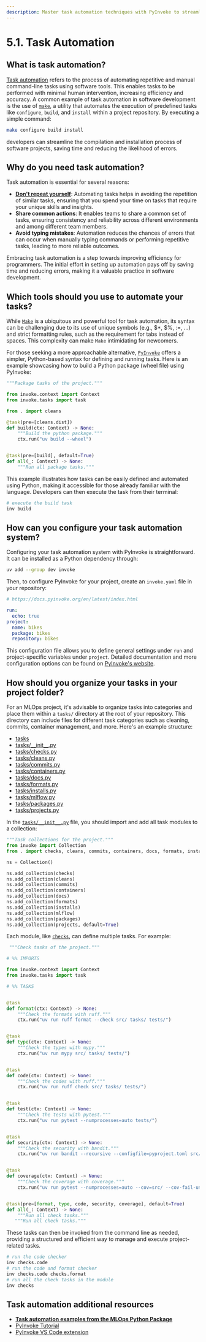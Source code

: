 ```yaml
---
description: Master task automation techniques with PyInvoke to streamline development tasks. Discover how to automate repetitive commands, create reusable scripts, and improve your overall efficiency in building and managing MLOps projects.
---
```


# 5.1. Task Automation

## What is task automation?

[Task automation](https://en.wikipedia.org/wiki/Build_automation) refers to the process of automating repetitive and manual command-line tasks using software tools. This enables tasks to be performed with minimal human intervention, increasing efficiency and accuracy. A common example of task automation in software development is the use of [`make`](https://en.wikipedia.org/wiki/Make_(software)), a utility that automates the execution of predefined tasks like `configure`, `build`, and `install` within a project repository. By executing a simple command:

```bash
make configure build install
```

developers can streamline the compilation and installation process of software projects, saving time and reducing the likelihood of errors.

## Why do you need task automation?

Task automation is essential for several reasons:

- **[Don't repeat yourself](https://en.wikipedia.org/wiki/Don%27t_repeat_yourself)**: Automating tasks helps in avoiding the repetition of similar tasks, ensuring that you spend your time on tasks that require your unique skills and insights.
- **Share common actions**: It enables teams to share a common set of tasks, ensuring consistency and reliability across different environments and among different team members.
- **Avoid typing mistakes**: Automation reduces the chances of errors that can occur when manually typing commands or performing repetitive tasks, leading to more reliable outcomes.

Embracing task automation is a step towards improving efficiency for programmers. The initial effort in setting up automation pays off by saving time and reducing errors, making it a valuable practice in software development.

## Which tools should you use to automate your tasks?

While [`Make`](https://en.wikipedia.org/wiki/Make_(software)) is a ubiquitous and powerful tool for task automation, its syntax can be challenging due to its use of unique symbols (e.g., $*, $%, :=, ...) and strict formatting rules, such as the requirement for tabs instead of spaces. This complexity can make `Make` intimidating for newcomers.

For those seeking a more approachable alternative, [`PyInvoke`](https://www.pyinvoke.org/) offers a simpler, Python-based syntax for defining and running tasks. Here is an example showcasing how to build a Python package (wheel file) using PyInvoke:

```python
"""Package tasks of the project."""

from invoke.context import Context
from invoke.tasks import task

from . import cleans

@task(pre=[cleans.dist])
def build(ctx: Context) -> None:
    """Build the python package."""
    ctx.run("uv build --wheel")


@task(pre=[build], default=True)
def all(_: Context) -> None:
    """Run all package tasks."""

```

This example illustrates how tasks can be easily defined and automated using Python, making it accessible for those already familiar with the language. Developers can then execute the task from their terminal:

```bash
# execute the build task
inv build
```

## How can you configure your task automation system?

Configuring your task automation system with PyInvoke is straightforward. It can be installed as a Python dependency through:

```bash
uv add --group dev invoke
```

Then, to configure PyInvoke for your project, create an `invoke.yaml` file in your repository:

```yaml
# https://docs.pyinvoke.org/en/latest/index.html

run:
  echo: true
project:
  name: bikes
  package: bikes
  repository: bikes
```

This configuration file allows you to define general settings under `run` and project-specific variables under `project`. Detailed documentation and more configuration options can be found on [PyInvoke's website](https://docs.pyinvoke.org/en/latest/index.html).

## How should you organize your tasks in your project folder?

For an MLOps project, it's advisable to organize tasks into categories and place them within a `tasks/` directory at the root of your repository. This directory can include files for different task categories such as cleaning, commits, container management, and more. Here's an example structure:

- [tasks](https://github.com/fmind/mlops-python-package/tree/main/tasks)
- [tasks/\_\_init\_\_.py](https://github.com/fmind/mlops-python-package/blob/main/tasks/__init__.py)
- [tasks/checks.py](https://github.com/fmind/mlops-python-package/blob/main/tasks/checks.py)
- [tasks/cleans.py](https://github.com/fmind/mlops-python-package/blob/main/tasks/cleans.py)
- [tasks/commits.py](https://github.com/fmind/mlops-python-package/blob/main/tasks/commits.py)
- [tasks/containers.py](https://github.com/fmind/mlops-python-package/blob/main/tasks/containers.py)
- [tasks/docs.py](https://github.com/fmind/mlops-python-package/blob/main/tasks/docs.py)
- [tasks/formats.py](https://github.com/fmind/mlops-python-package/blob/main/tasks/formats.py)
- [tasks/installs.py](https://github.com/fmind/mlops-python-package/blob/main/tasks/installs.py)
- [tasks/mlflow.py](https://github.com/fmind/mlops-python-package/blob/main/tasks/mlflow.py)
- [tasks/packages.py](https://github.com/fmind/mlops-python-package/blob/main/tasks/packages.py)
- [tasks/projects.py](https://github.com/fmind/mlops-python-package/blob/main/tasks/projects.py)

In the [`tasks/__init__.py`](https://github.com/fmind/mlops-python-package/blob/main/tasks/__init__.py) file, you should import and add all task modules to a collection:

```python
"""Task collections for the project."""
from invoke import Collection
from . import checks, cleans, commits, containers, docs, formats, installs, mlflow, packages, projects

ns = Collection()

ns.add_collection(checks)
ns.add_collection(cleans)
ns.add_collection(commits)
ns.add_collection(containers)
ns.add_collection(docs)
ns.add_collection(formats)
ns.add_collection(installs)
ns.add_collection(mlflow)
ns.add_collection(packages)
ns.add_collection(projects, default=True)
```

Each module, like [`checks`](https://github.com/fmind/mlops-python-package/blob/main/tasks/checks.py), can define multiple tasks. For example:

```python
 """Check tasks of the project."""

# %% IMPORTS

from invoke.context import Context
from invoke.tasks import task

# %% TASKS


@task
def format(ctx: Context) -> None:
    """Check the formats with ruff."""
    ctx.run("uv run ruff format --check src/ tasks/ tests/")


@task
def type(ctx: Context) -> None:
    """Check the types with mypy."""
    ctx.run("uv run mypy src/ tasks/ tests/")


@task
def code(ctx: Context) -> None:
    """Check the codes with ruff."""
    ctx.run("uv run ruff check src/ tasks/ tests/")


@task
def test(ctx: Context) -> None:
    """Check the tests with pytest."""
    ctx.run("uv run pytest --numprocesses=auto tests/")


@task
def security(ctx: Context) -> None:
    """Check the security with bandit."""
    ctx.run("uv run bandit --recursive --configfile=pyproject.toml src/")


@task
def coverage(ctx: Context) -> None:
    """Check the coverage with coverage."""
    ctx.run("uv run pytest --numprocesses=auto --cov=src/ --cov-fail-under=80 tests/")


@task(pre=[format, type, code, security, coverage], default=True)
def all(_: Context) -> None:
    """Run all check tasks."""
   """Run all check tasks."""
```

These tasks can then be invoked from the command line as needed, providing a structured and efficient way to manage and execute project-related tasks.

```bash
# run the code checker
inv checks.code
# run the code and format checker
inv checks.code checks.format
# run all the check tasks in the module
inv checks
```

## Task automation additional resources

- **[Task automation examples from the MLOps Python Package](https://github.com/fmind/mlops-python-package/tree/main/tasks)**
- [PyInvoke Tutorial](https://docs.pyinvoke.org/en/stable/)
- [PyInvoke VS Code extension](https://marketplace.visualstudio.com/items?itemName=dchanco.vsc-invoke)
